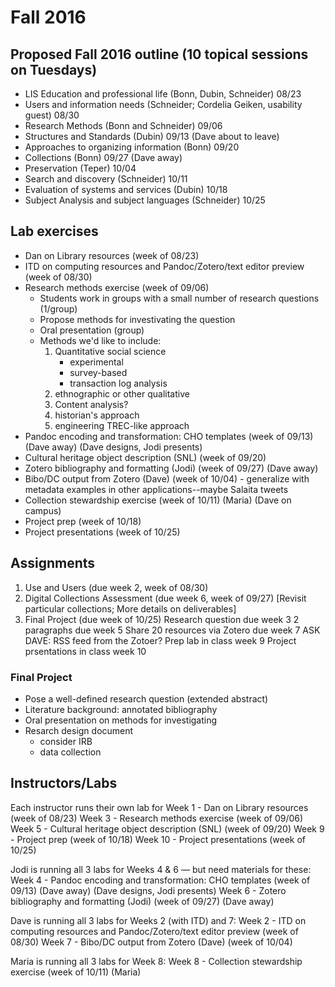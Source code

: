 # Fall 2016

## Proposed Fall 2016 outline (10 topical sessions on Tuesdays)
- LIS Education and professional life    (Bonn, Dubin, Schneider) 08/23
- Users and information needs            (Schneider; Cordelia Geiken, usability guest)              08/30
- Research Methods                       (Bonn and Schneider)             09/06 
- Structures and Standards               (Dubin)             09/13 (Dave about to leave)
- Approaches to organizing information   (Bonn)              09/20
- Collections                            (Bonn)              09/27 (Dave away)
- Preservation                           (Teper)   10/04
- Search and discovery                   (Schneider)         10/11
- Evaluation of systems and services     (Dubin)    10/18
- Subject Analysis and subject languages (Schneider)     10/25

## Lab exercises
- Dan on Library resources (week of 08/23)
- ITD on computing resources and Pandoc/Zotero/text editor preview (week of 08/30)
- Research methods exercise (week of 09/06)
  - Students work in groups with a small number of research questions (1/group)
  - Propose methods for investivating the question
  - Oral presentation (group)
  - Methods we'd like to include:
     1. Quantitative social science
           - experimental
           - survey-based
           - transaction log analysis
     2. ethnographic or other qualitative
     3. Content analysis?
     4. historian's approach
     5. engineering TREC-like approach
- Pandoc encoding and transformation: CHO templates (week of 09/13) (Dave away)  (Dave designs, Jodi presents)
- Cultural heritage object description (SNL) (week of 09/20)
- Zotero bibliography and formatting (Jodi) (week of 09/27) (Dave away)
- Bibo/DC output from Zotero  (Dave) (week of 10/04)
      - generalize with metadata examples in other applications--maybe Salaita tweets
- Collection stewardship exercise (week of 10/11) (Maria) (Dave on campus)
- Project prep (week of 10/18)
- Project presentations (week of 10/25)


## Assignments
1. Use and Users (due week 2, week of 08/30)
2. Digital Collections Assessment (due week 6, week of 09/27) [Revisit particular collections; More details on deliverables]
3. Final Project (due week of 10/25)
Research question due week 3
2 paragraphs due week 5
Share 20 resources via Zotero due week 7  ASK DAVE: RSS feed from the Zotoer?
Prep lab in class week 9
Project prsentations in class week 10

### Final Project
 - Pose a well-defined research question (extended abstract)
 - Literature background: annotated bibliography
 - Oral presentation on methods for investigating
 - Resarch design document
   - consider IRB
   - data collection


## Instructors/Labs

Each instructor runs their own lab for
Week 1 - Dan on Library resources (week of 08/23)
Week 3 - Research methods exercise (week of 09/06)
Week 5 - Cultural heritage object description (SNL) (week of 09/20)
Week 9 - Project prep (week of 10/18)
Week 10 - Project presentations (week of 10/25)


Jodi is running all 3 labs for Weeks 4 & 6 — but need materials for these:
Week 4 - Pandoc encoding and transformation: CHO templates (week of 09/13) (Dave away) (Dave designs, Jodi presents)
Week 6 - Zotero bibliography and formatting (Jodi) (week of 09/27) (Dave away)

Dave is running all 3 labs for Weeks 2 (with ITD) and 7:
Week 2 - ITD on computing resources and Pandoc/Zotero/text editor preview (week of 08/30)
Week 7 - Bibo/DC output from Zotero (Dave) (week of 10/04)

Maria is running all 3 labs for Week 8:
Week 8 - Collection stewardship exercise (week of 10/11) (Maria)

